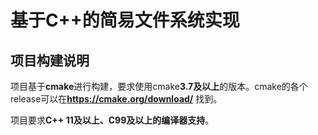 # 基于C++的简易文件系统实现

## 项目构建说明
项目基于**cmake**进行构建，要求使用cmake**3.7及以上**的版本。cmake的各个release可以在**https://cmake.org/download/** 找到。

项目要求**C++ 11及以上、C99及以上的编译器支持**。

